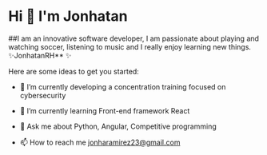 # Hi 👋 I'm Jonhatan 
 

##I am an innovative software developer, I am passionate about playing and watching soccer, listening to music and I really enjoy learning new things.
✨JonhatanRH** ✨  

Here are some ideas to get you started:

- 🔭 I’m currently developing a concentration training focused on cybersecurity

- 🌱 I’m currently learning Front-end framework React

- 💬 Ask me about Python, Angular, Competitive programming

- 📫 How to reach me jonharamirez23@gmail.com


